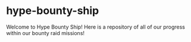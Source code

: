 # hype-bounty-ship
Welcome to Hype Bounty Ship! Here is a repository of all of our progress within our bounty raid missions!
